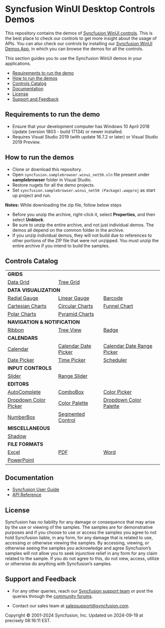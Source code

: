 ﻿# Syncfusion WinUI Desktop Controls Demos 

This repository contains the demos of [Syncfusion WinUI controls](https://www.syncfusion.com/winui-controls). This is the best place to check our controls to get more insight about the usage of APIs. You can also check our controls by installing our [Syncfusion WinUI Demos App](https://install.appcenter.ms/users/syncfusion-demos/apps/winui-demos/distribution_groups/release), in which you can browse the demos for all the controls.

This section guides you to use the Syncfusion WinUI demos in your applications.

* [Requirements to run the demo](#requirements-to-run-the-demo)
* [How to run the demos](#how-to-run-the-demos)
* [Controls Catalog](#controls-catalog)
* [Documentation](#documentation)
* [License](#license)
* [Support and Feedback](#support-and-feedback)

## <a name="requirements-to-run-the-demo"></a>Requirements to run the demo ##

* Ensure that your development computer has Windows 10 April 2018 Update (version 1803 - build 17134) or newer installed.
* Requires Visual Studio 2019 (with update 16.7.2 or later) or Visual Studio 2019 Preview.

## <a name="how-to-run-the-demos"></a>How to run the demos ##

 * Clone or download this repository.
 * Open `syncfusion.samplebrowser.winui_net50.sln` file present under **samplebrowser** folder in Visual Studio.
 * Restore nugets for all the demo projects.
 * Set `syncfusion.samplebrowser.winui_net50 (Package).wapproj` as start up project and run.

**Notes:** While downloading the zip file, follow below steps
* Before you unzip the archive, right-click it, select **Properties**, and then select **Unblock**.
* Be sure to unzip the entire archive, and not just individual demos. The demos all depend on the common folder in the archive.
* If you unzip individual demos, they will not build due to references to other portions of the ZIP file that were not unzipped. You must unzip the entire archive if you intend to build the samples.


## <a name="controls-catalog"></a>Controls Catalog ## 

<table>
    <tr>
        <td colspan="3">
            <b>GRIDS</b>
        </td>
    </tr>
    <tr>
        <td>
            <a href="datagrid">Data Grid</a>
        </td>
        <td>
            <a href="treegrid">Tree Grid</a>
        </td>
        <td></td>
    </tr>
    <tr>
        <td colspan="3">
            <b>DATA VISUALIZATION</b>
        </td>
    </tr>
    <tr>
        <td>
            <a href="radialgauge">Radial Gauge</a>
        </td>
        <td>
            <a href="lineargauge">Linear Gauge</a>
        </td>
        <td>
            <a href="barcode">Barcode</a>
        </td>
    </tr>
    <tr>
        <td>
            <a href="chart">Cartesian Charts</a>
        </td>
        <td>
            <a href="chart">Circular Charts</a>
        </td>
        <td>
            <a href="chart">Funnel Chart</a>
        </td>
    </tr>
    <tr>
        <td>
            <a href="chart">Polar Charts</a>
        </td>
        <td>
            <a href="chart">Pyramid Charts</a>
        </td>
        <td></td>
    </tr>
    <tr>
        <td colspan="3">
            <b>NAVIGATION & NOTIFICATION</b>
        </td>
    </tr>
    <tr>
        <td>
            <a href="ribbon">Ribbon</a>
        </td>
        <td>
            <a href="treeview">Tree View</a>
        </td>
        <td>
            <a href="notification">Badge</a>
        </td>
        <td></td>
    </tr>
    <tr>
        <td colspan="3">
            <b>CALENDARS</b>
        </td>
    </tr>
    <tr>
        <td>
            <a href="calendar">Calendar</a>
        </td>
        <td>
            <a href="calendar">Calendar Date Picker</a>
        </td>
        <td>
            <a href="calendar">Calendar  Date Range Picker</a>
        </td>
    </tr>
    <tr>
    <td>
        <a href="editor">Date Picker</a>
    </td>
    <td>
        <a href="editor">Time Picker</a>
    </td>
    <td>
        <a href="scheduler">Scheduler</a>
    </td>
    </tr>
    <tr>
        <td colspan="3">
            <b>INPUT CONTROLS</b>
        </td>
    </tr>
    <tr>
        <td>
            <a href="sliders">Slider</a>
        </td>
        <td>
            <a href="sliders">Range Slider</a>
        </td>
        <td></td>
    </tr>
    <tr>
        <td colspan="3">
            <b>EDITORS</b>
        </td>
    </tr>
    <tr>
	    <td>
            <a href="editor">AutoComplete</a>
        </td>
	    <td>
            <a href="editor">ComboBox</a>
        </td>
        <td>
            <a href="editor">Color Picker</a>
        </td>   
    </tr>
    <tr>
	    <td>
            <a href="editor">Dropdown Color Picker</a>
        </td>
        <td>
            <a href="editor">Color Palette</a>
        </td>
        <td>
            <a href="editor">Dropdown Color Palette</a>
        </td>
    </tr>
    <tr>
	    <td>
            <a href="editor">NumberBox</a>
        </td>
        <td>
            <a href="editor">Segmented Control</a>
        </td>
        <td></td>
    </tr>
    <tr>
        <td colspan="3">
            <b>MISCELLANEOUS</b>
        </td>
    </tr>
    <tr>
	    <td>
            <a href="shadow">Shadow</a>
        </td>
        <td></td>
        <td></td>
    </tr>
    <tr>
        <td colspan="3">
            <b>FILE FORMATS</b>
        </td>
    </tr>
    <tr>
	    <td>
            <a href="xlsio">Excel</a>
        </td>
	    <td>
            <a href="pdf">PDF</a>
        </td>
        <td>
            <a href="docio">Word</a>
        </td>   
    </tr>
    <tr>
	    <td>
            <a href="presentation">PowerPoint</a>
        </td>
        <td></td>
        <td></td>
    </tr>
</table>

## <a name="documentation"></a>Documentation ##

* [Syncfusion User Guide](https://help.syncfusion.com/winui/overview)
* [API Reference](https://help.syncfusion.com/cr/winui)

## <a name="license"></a>License ##

Syncfusion has no liability for any damage or consequence that may arise by the use or viewing of the samples. The samples are for demonstrative purposes and if you choose to use or access the samples you agree to not hold Syncfusion liable, in any form, for any damage that is related to use, accessing or otherwise viewing the samples. By accessing, viewing, or otherwise seeing the samples you acknowledge and agree Syncfusion’s samples will not allow you to seek injunctive relief in any form for any claim related to the sample. If you do not agree to this, do not view, access, utilize or otherwise do anything with Syncfusion’s samples.

## <a name="support-and-feedback"></a>Support and Feedback ##

* For any other queries, reach our [Syncfusion support team](https://www.syncfusion.com/support/directtrac/incidents/newincident?utm_source=github&utm_medium=listing) or post the queries through the [community forums](https://www.syncfusion.com/forums?utm_source=github&utm_medium=listing).

* Contact our sales team at <salessupport@syncfusion.com>.

<p>Copyright © 2001-2024 Syncfusion, Inc. Updated on 2024-09-19 at precisely 08:16:11 EST.</p> 